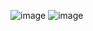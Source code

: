 ![image](https://github.com/user-attachments/assets/8b66191a-64f4-4ee9-9058-c50f4180602d)
![image](https://github.com/user-attachments/assets/6ef26c94-5932-4ed4-b685-384b9491745b)
